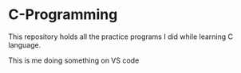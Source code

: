 # C-Programming
This repository holds all the practice programs I did while learning C language.

This is me doing something on VS code